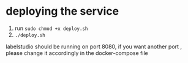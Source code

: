 # deploying the service 

1. run `sudo chmod +x deploy.sh`
2. `./deploy.sh`

labelstudio should be running on port 8080, if you want another port , please change it accordingly in the docker-compose file
